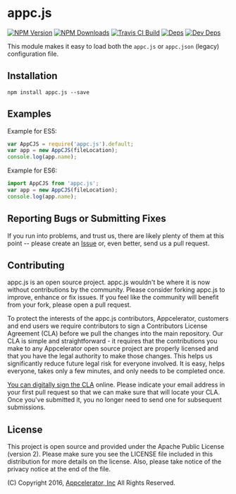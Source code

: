 # appc.js

[![NPM Version][npm-image]][npm-url]
[![NPM Downloads][downloads-image]][downloads-url]
[![Travis CI Build][travis-image]][travis-url]
[![Deps][david-image]][david-url]
[![Dev Deps][david-dev-image]][david-dev-url]

This module makes it easy to load both the `appc.js` or `appc.json` (legacy)
configuration file.

## Installation

    npm install appc.js --save

## Examples

Example for ES5:

```javascript
var AppCJS = require('appc.js').default;
var app = new AppCJS(fileLocation);
console.log(app.name);
```

Example for ES6:

```javascript
import AppCJS from 'appc.js';
var app = new AppCJS(fileLocation);
console.log(app.name);
```

## Reporting Bugs or Submitting Fixes

If you run into problems, and trust us, there are likely plenty of them at this
point -- please create an [Issue](https://github.com/appcelerator/appc.js/issues)
or, even better, send us a pull request.

## Contributing

appc.js is an open source project. appc.js wouldn't be where it is now without
contributions by the community. Please consider forking appc.js to improve,
enhance or fix issues. If you feel like the community will benefit from your
fork, please open a pull request.

To protect the interests of the appc.js contributors, Appcelerator, customers
and end users we require contributors to sign a Contributors License Agreement
(CLA) before we pull the changes into the main repository. Our CLA is simple and
straightforward - it requires that the contributions you make to any
Appcelerator open source project are properly licensed and that you have the
legal authority to make those changes. This helps us significantly reduce future
legal risk for everyone involved. It is easy, helps everyone, takes only a few
minutes, and only needs to be completed once.

[You can digitally sign the CLA](http://bit.ly/app_cla) online. Please indicate
your email address in your first pull request so that we can make sure that will
locate your CLA.  Once you've submitted it, you no longer need to send one for
subsequent submissions.

## License

This project is open source and provided under the Apache Public License (version 2).
Please make sure you see the LICENSE file included in this distribution for more
details on the license. Also, please take notice of the privacy notice at the end of the file.

(C) Copyright 2016, [Appcelerator, Inc](http://www.appcelerator.com) All Rights Reserved.

[npm-image]: https://img.shields.io/npm/v/appc.js.svg
[npm-url]: https://npmjs.org/package/appc.js
[downloads-image]: https://img.shields.io/npm/dm/appc.js.svg
[downloads-url]: https://npmjs.org/package/appc.js
[travis-image]: https://img.shields.io/travis/appcelerator/appc.js.svg
[travis-url]: https://travis-ci.org/appcelerator/appc.js
[david-image]: https://img.shields.io/david/appcelerator/appc.js.svg
[david-url]: https://david-dm.org/appcelerator/appc.js
[david-dev-image]: https://img.shields.io/david/dev/appcelerator/appc.js.svg
[david-dev-url]: https://david-dm.org/appcelerator/appc.js#info=devDependencies
